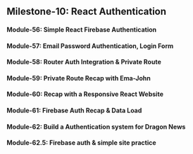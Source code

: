 ## Milestone-10: React Authentication

#### Module-56: Simple React Firebase Authentication

#### Module-57: Email Password Authentication, Login Form

#### Module-58: Router Auth Integration & Private Route

#### Module-59: Private Route Recap with Ema-John

#### Module-60: Recap with a Responsive React Website

#### Module-61: Firebase Auth Recap & Data Load

#### Module-62: Build a Authentication system for Dragon News

#### Module-62.5: Firebase auth & simple site practice
